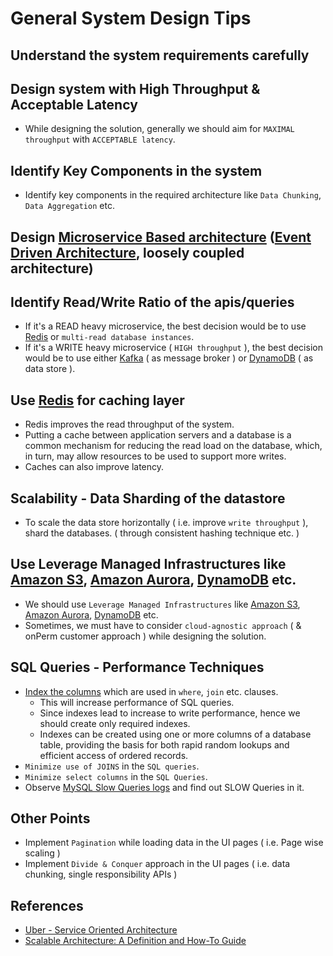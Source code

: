 # General System Design Tips

## Understand the system requirements carefully

## Design system with High Throughput & Acceptable Latency
- While designing the solution, generally we should aim for `MAXIMAL throughput` with `ACCEPTABLE latency`.

## Identify Key Components in the system
- Identify key components in the required architecture like `Data Chunking`, `Data Aggregation` etc.

## Design [Microservice Based architecture](1_MicroServicesSOA) ([Event Driven Architecture](0_SystemGlossaries/EventDrivenArchitecture.md), loosely coupled architecture)

## Identify Read/Write Ratio of the apis/queries
- If it's a READ heavy microservice, the best decision would be to use [Redis](3_DatabaseComponents/Redis) or `multi-read database instances`.
- If it's a WRITE heavy microservice ( `HIGH throughput` ), the best decision would be to use either [Kafka](4_MessageBrokers/Kafka.md) ( as message broker ) or [DynamoDB](../2_AWSComponents/6_DatabaseServices/AmazonDynamoDB.md) ( as data store ).

## Use [Redis](3_DatabaseComponents/Redis) for caching layer
- Redis improves the read throughput of the system.
- Putting a cache between application servers and a database is a common mechanism for reducing the read load on the database, which, in turn, may allow resources to be used to support more writes.
- Caches can also improve latency.

## Scalability - Data Sharding of the datastore
- To scale the data store horizontally ( i.e. improve `write throughput` ), shard the databases. ( through consistent hashing technique etc. )

## Use Leverage Managed Infrastructures like [Amazon S3](../2_AWSComponents/7_StorageServices/AmazonS3.md), [Amazon Aurora](../2_AWSComponents/6_DatabaseServices/AmazonAurora/Readme.md), [DynamoDB](../2_AWSComponents/6_DatabaseServices/AmazonDynamoDB.md) etc.
- We should use `Leverage Managed Infrastructures` like [Amazon S3](../2_AWSComponents/7_StorageServices/AmazonS3.md), [Amazon Aurora](../2_AWSComponents/6_DatabaseServices/AmazonAurora/Readme.md), [DynamoDB](../2_AWSComponents/6_DatabaseServices/AmazonDynamoDB.md) etc.
- Sometimes, we must have to consider `cloud-agnostic approach` ( & onPerm customer approach ) while designing the solution.

## SQL Queries - Performance Techniques
- [Index the columns](https://www.geeksforgeeks.org/indexing-in-databases-set-1/) which are used in `where`, `join` etc. clauses. 
  - This will increase performance of SQL queries.
  - Since indexes lead to increase to write performance, hence we should create only required indexes.
  - Indexes can be created using one or more columns of a database table, providing the basis for both rapid random lookups and efficient access of ordered records.
- `Minimize use of JOINS` in the `SQL queries`.
- `Minimize select columns` in the `SQL Queries`.
- Observe [MySQL Slow Queries logs](https://severalnines.com/blog/how-identify-mysql-performance-issues-slow-queries/) and find out SLOW Queries in it.

## Other Points
- Implement `Pagination` while loading data in the UI pages ( i.e. Page wise scaling )
- Implement `Divide & Conquer` approach in the UI pages ( i.e. data chunking, single responsibility APIs )

## References
- [Uber - Service Oriented Architecture](https://eng.uber.com/service-oriented-architecture/)
- [Scalable Architecture: A Definition and How-To Guide](https://www.sentinelone.com/blog/scalable-architecture/)

